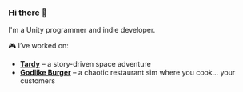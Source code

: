 ### Hi there 👋

I'm a Unity programmer and indie developer.

🎮 I’ve worked on:

- [**Tardy**](https://store.steampowered.com/app/815000/Tardy/) – a story-driven space adventure
- [**Godlike Burger**](https://store.steampowered.com/app/1432910/Godlike_Burger/) – a chaotic restaurant sim where you cook… your customers
